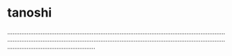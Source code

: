# tanoshi

..........................................................................................................................................................................................................................................................................................................